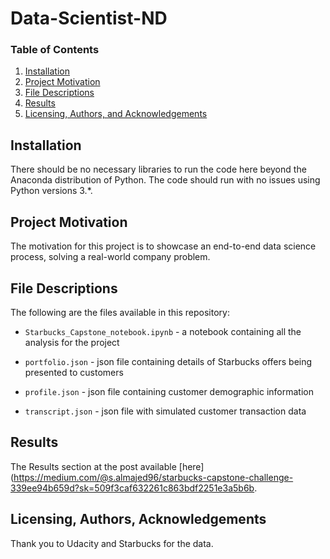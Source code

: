 # Data-Scientist-ND

### Table of Contents

1. [Installation](#installation)
2. [Project Motivation](#motivation)
3. [File Descriptions](#files)
4. [Results](#results)
5. [Licensing, Authors, and Acknowledgements](#licensing)

## Installation <a name="installation"></a>

There should be no necessary libraries to run the code here beyond the Anaconda distribution of Python.  The code should run with no issues using Python versions 3.*.

## Project Motivation <a name="motivation"></a>

The motivation for this project is to showcase an end-to-end data science process, solving a real-world company problem.


## File Descriptions <a name="files"></a>

The following are the files available in this repository:

* `Starbucks_Capstone_notebook.ipynb` - a notebook containing all the analysis for the project

* `portfolio.json` - json file containing details of Starbucks offers being presented to customers

* `profile.json` - json file containing customer demographic information

* `transcript.json` - json file with simulated customer transaction data

## Results <a name="results"></a>

 The Results section at the post available [here](https://medium.com/@s.almajed96/starbucks-capstone-challenge-339ee94b659d?sk=509f3caf632261c863bdf2251e3a5b6b.



## Licensing, Authors, Acknowledgements<a name="licensing"></a>

Thank you to Udacity and Starbucks for the data.
